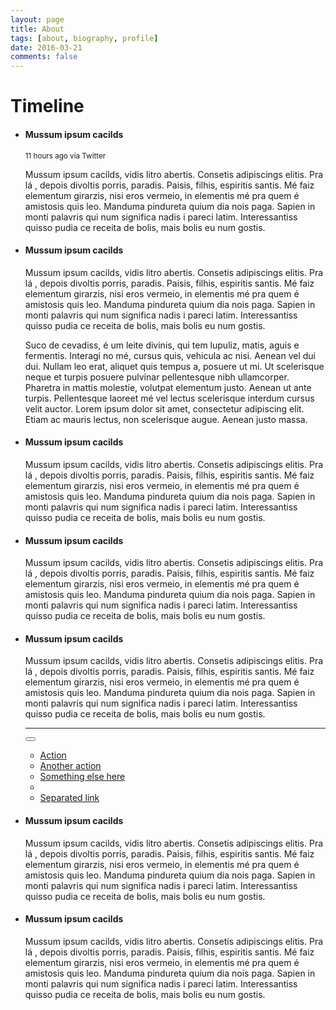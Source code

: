 ```yaml
---
layout: page
title: About
tags: [about, biography, profile]
date: 2016-03-21
comments: false
---
```

    

<html>
    </style>
    </head>
        <body>
    <div class="container">
    <div class="page-header">
        <h1 id="timeline">Timeline</h1>
    </div>
    <ul class="timeline">
        <li>
          <div class="timeline-badge"><i class="glyphicon glyphicon-check"></i></div>
          <div class="timeline-panel">
            <div class="timeline-heading">
              <h4 class="timeline-title">Mussum ipsum cacilds</h4>
              <p><small class="text-muted"><i class="glyphicon glyphicon-time"></i> 11 hours ago via Twitter</small></p>
            </div>
            <div class="timeline-body">
              <p>Mussum ipsum cacilds, vidis litro abertis. Consetis adipiscings elitis. Pra lá , depois divoltis porris, paradis. Paisis, filhis, espiritis santis. Mé faiz elementum girarzis, nisi eros vermeio, in elementis mé pra quem é amistosis quis leo. Manduma pindureta quium dia nois paga. Sapien in monti palavris qui num significa nadis i pareci latim. Interessantiss quisso pudia ce receita de bolis, mais bolis eu num gostis.</p>
            </div>
          </div>
        </li>
        <li class="timeline-inverted">
          <div class="timeline-badge warning"><i class="glyphicon glyphicon-credit-card"></i></div>
          <div class="timeline-panel">
            <div class="timeline-heading">
              <h4 class="timeline-title">Mussum ipsum cacilds</h4>
            </div>
            <div class="timeline-body">
              <p>Mussum ipsum cacilds, vidis litro abertis. Consetis adipiscings elitis. Pra lá , depois divoltis porris, paradis. Paisis, filhis, espiritis santis. Mé faiz elementum girarzis, nisi eros vermeio, in elementis mé pra quem é amistosis quis leo. Manduma pindureta quium dia nois paga. Sapien in monti palavris qui num significa nadis i pareci latim. Interessantiss quisso pudia ce receita de bolis, mais bolis eu num gostis.</p>
              <p>Suco de cevadiss, é um leite divinis, qui tem lupuliz, matis, aguis e fermentis. Interagi no mé, cursus quis, vehicula ac nisi. Aenean vel dui dui. Nullam leo erat, aliquet quis tempus a, posuere ut mi. Ut scelerisque neque et turpis posuere pulvinar pellentesque nibh ullamcorper. Pharetra in mattis molestie, volutpat elementum justo. Aenean ut ante turpis. Pellentesque laoreet mé vel lectus scelerisque interdum cursus velit auctor. Lorem ipsum dolor sit amet, consectetur adipiscing elit. Etiam ac mauris lectus, non scelerisque augue. Aenean justo massa.</p>
            </div>
          </div>
        </li>
        <li>
          <div class="timeline-badge danger"><i class="glyphicon glyphicon-credit-card"></i></div>
          <div class="timeline-panel">
            <div class="timeline-heading">
              <h4 class="timeline-title">Mussum ipsum cacilds</h4>
            </div>
            <div class="timeline-body">
              <p>Mussum ipsum cacilds, vidis litro abertis. Consetis adipiscings elitis. Pra lá , depois divoltis porris, paradis. Paisis, filhis, espiritis santis. Mé faiz elementum girarzis, nisi eros vermeio, in elementis mé pra quem é amistosis quis leo. Manduma pindureta quium dia nois paga. Sapien in monti palavris qui num significa nadis i pareci latim. Interessantiss quisso pudia ce receita de bolis, mais bolis eu num gostis.</p>
            </div>
          </div>
        </li>
        <li class="timeline-inverted">
          <div class="timeline-panel">
            <div class="timeline-heading">
              <h4 class="timeline-title">Mussum ipsum cacilds</h4>
            </div>
            <div class="timeline-body">
              <p>Mussum ipsum cacilds, vidis litro abertis. Consetis adipiscings elitis. Pra lá , depois divoltis porris, paradis. Paisis, filhis, espiritis santis. Mé faiz elementum girarzis, nisi eros vermeio, in elementis mé pra quem é amistosis quis leo. Manduma pindureta quium dia nois paga. Sapien in monti palavris qui num significa nadis i pareci latim. Interessantiss quisso pudia ce receita de bolis, mais bolis eu num gostis.</p>
            </div>
          </div>
        </li>
        <li>
          <div class="timeline-badge info"><i class="glyphicon glyphicon-floppy-disk"></i></div>
          <div class="timeline-panel">
            <div class="timeline-heading">
              <h4 class="timeline-title">Mussum ipsum cacilds</h4>
            </div>
            <div class="timeline-body">
              <p>Mussum ipsum cacilds, vidis litro abertis. Consetis adipiscings elitis. Pra lá , depois divoltis porris, paradis. Paisis, filhis, espiritis santis. Mé faiz elementum girarzis, nisi eros vermeio, in elementis mé pra quem é amistosis quis leo. Manduma pindureta quium dia nois paga. Sapien in monti palavris qui num significa nadis i pareci latim. Interessantiss quisso pudia ce receita de bolis, mais bolis eu num gostis.</p>
              <hr>
              <div class="btn-group">
                <button type="button" class="btn btn-primary btn-sm dropdown-toggle" data-toggle="dropdown">
                  <i class="glyphicon glyphicon-cog"></i> <span class="caret"></span>
                </button>
                <ul class="dropdown-menu" role="menu">
                  <li><a href="#">Action</a></li>
                  <li><a href="#">Another action</a></li>
                  <li><a href="#">Something else here</a></li>
                  <li class="divider"></li>
                  <li><a href="#">Separated link</a></li>
                </ul>
              </div>
            </div>
          </div>
        </li>
        <li>
          <div class="timeline-panel">
            <div class="timeline-heading">
              <h4 class="timeline-title">Mussum ipsum cacilds</h4>
            </div>
            <div class="timeline-body">
              <p>Mussum ipsum cacilds, vidis litro abertis. Consetis adipiscings elitis. Pra lá , depois divoltis porris, paradis. Paisis, filhis, espiritis santis. Mé faiz elementum girarzis, nisi eros vermeio, in elementis mé pra quem é amistosis quis leo. Manduma pindureta quium dia nois paga. Sapien in monti palavris qui num significa nadis i pareci latim. Interessantiss quisso pudia ce receita de bolis, mais bolis eu num gostis.</p>
            </div>
          </div>
        </li>
        <li class="timeline-inverted">
          <div class="timeline-badge success"><i class="glyphicon glyphicon-thumbs-up"></i></div>
          <div class="timeline-panel">
            <div class="timeline-heading">
              <h4 class="timeline-title">Mussum ipsum cacilds</h4>
            </div>
            <div class="timeline-body">
              <p>Mussum ipsum cacilds, vidis litro abertis. Consetis adipiscings elitis. Pra lá , depois divoltis porris, paradis. Paisis, filhis, espiritis santis. Mé faiz elementum girarzis, nisi eros vermeio, in elementis mé pra quem é amistosis quis leo. Manduma pindureta quium dia nois paga. Sapien in monti palavris qui num significa nadis i pareci latim. Interessantiss quisso pudia ce receita de bolis, mais bolis eu num gostis.</p>
            </div>
          </div>
        </li>
    </ul>
    </div>
   </body>

</html>
